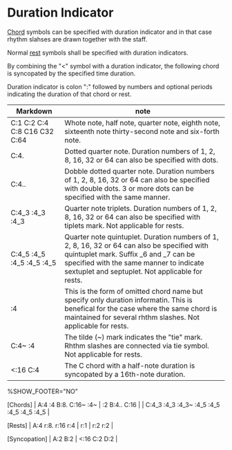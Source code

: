 # Duration Indicator

[Chord](chord.md) symbols can be specified with duration indicator and in that case rhythm slahses are drawn together with the staff. 

Normal [rest](rest.md) symbols shall be specified with duration indicators.

By combining the "<" symbol with a duration indicator, the following chord is syncopated by the specified time duration.

Duration indicator is colon ":" followed by numbers and optional periods indicating the duration of that chord or rest.

| Markdown | note |
| ------- | ---- |
| C:1 C:2 C:4 C:8 C16 C32 C:64 | Whote note, half note, quarter note, eighth note, sixteenth note thirty-second note and six-forth note.  |
| C:4. | Dotted quarter note.  Duration numbers of 1, 2, 8, 16, 32 or 64 can also be specified with dots. |
| C:4.. | Dobble dotted quarter note. Duration numbers of 1, 2, 8, 16, 32 or 64 can also be specified with double dots. 3 or more dots can be specified with the same manner. |
| C:4_3 :4_3 :4_3 | Quarter note triplets. Duration numbers of 1, 2, 8, 16, 32 or 64 can also be specified with tiplets mark. Not applicable for rests.|
| C:4_5 :4_5 :4_5 :4_5 :4_5 | Quarter note quintuplet. Duration numbers of 1, 2, 8, 16, 32 or 64 can also be specified with quintuplet mark. Suffix _6 and _7 can be specified with the same manner to indicate sextuplet and septuplet. Not applicable for rests.|
| :4 | This is the form of omitted chord name but specify only duration informatin. This is benefical for the case where the same chord is maintained for several rhthm slashes. Not applicable for rests.| 
| C:4~ :4 | The tilde (~) mark indicates the "tie" mark. Rhthm slashes are connected via tie symbol. Not applicable for rests. |
| <:16 C:4 | The C chord with a half-note duration is syncopated by a 16th-note duration. |


<!-- fumen:start -->
%SHOW_FOOTER="NO"

[Chords]
| A:4 :4 B:8. C:16~ :4~ | :2 B:4.. C:16 | 
| C:4_3 :4_3 :4_3~ :4_5 :4_5 :4_5 :4_5 :4_5  |

[Rests]
|  A:4 r:8. r:16 r:4 | r:1 | r:2 r:2 |

[Syncopation]
| A:2 B:2  | <:16 C:2 D:2 | 

<!-- fumen:end -->